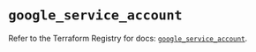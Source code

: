 # `google_service_account`

Refer to the Terraform Registry for docs: [`google_service_account`](https://registry.terraform.io/providers/hashicorp/google-beta/6.29.0/docs/resources/google_service_account).
